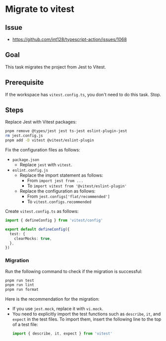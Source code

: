 # Migrate to vitest

## Issue

- https://github.com/int128/typescript-action/issues/1068

## Goal

This task migrates the project from Jest to Vitest.

## Prerequisite

If the workspace has `vitest.config.ts`, you don't need to do this task.
Stop.

## Steps

Replace Jest with Vitest packages:

```bash
pnpm remove @types/jest jest ts-jest eslint-plugin-jest
rm jest.config.js
pnpm add -D vitest @vitest/eslint-plugin
```

Fix the configuration files as follows:

- `package.json`
  - Replace `jest` with `vitest`.
- `eslint.config.js`
  - Replace the import statement as follows:
    - From `import jest from ...`
    - To `import vitest from '@vitest/eslint-plugin'`
  - Replace the configuration as follows:
    - From `jest.configs['flat/recommended']`
    - To `vitest.configs.recommended`

Create `vitest.config.ts` as follows:

```ts
import { defineConfig } from 'vitest/config'

export default defineConfig({
  test: {
    clearMocks: true,
  },
})
```

### Migration

Run the following command to check if the migration is successful:

```bash
pnpm run test
pnpm run lint
pnpm run format
```

Here is the recommendation for the migration:

- If you use `jest.mock`, replace it with `vi.mock`.
- You need to explicitly import the test functions such as `describe`, `it`, and `expect` in the test files.
  To import them, insert the following line to the top of a test file:
  ```ts
  import { describe, it, expect } from 'vitest'
  ```
